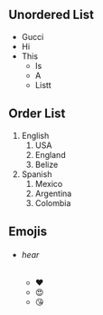 ## Unordered List

* Gucci
* Hi
* This
  * Is
  * A
  * Listt
  
## Order List
  
1. English
   1. USA
   2. England
   3. Belize
2. Spanish
   1. Mexico
   2. Argentina
   3. Colombia
 
 ## Emojis
 
 * ###### hear
    * :heart: 
    * :heart_eyes: 
    * :kissing_heart:
